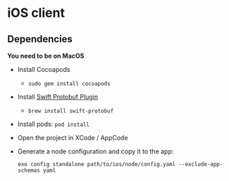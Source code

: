 # iOS client

## Dependencies

**You need to be on MacOS**

* Install Cocoapods
  * `sudo gem install cocoapods`

* Install [Swift Protobuf Plugin](https://github.com/apple/swift-protobuf/)
  * `brew install swift-protobuf`

* Install pods: `pod install`

* Open the project in XCode / AppCode

* Generate a node configuration and copy it to the app:

  `exo config standalone path/to/ios/node/config.yaml --exclude-app-schemas yaml`